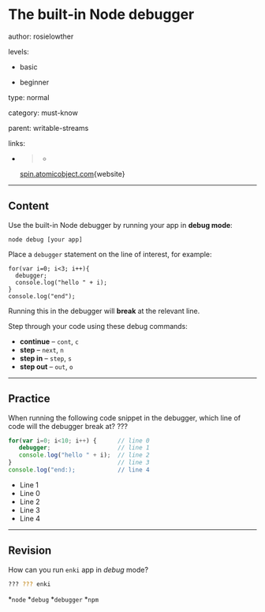 # The built-in Node debugger
author: rosielowther

levels:

  - basic

  - beginner

type: normal

category: must-know

parent: writable-streams

links:

  - >-
    [spin.atomicobject.com](http://spin.atomicobject.com/2015/09/25/debug-node-js/){website}

---
## Content

Use the built-in Node debugger by running your app in **debug mode**:
```
node debug [your app]
```
Place a `debugger` statement on the line of interest, for example:
```
for(var i=0; i<3; i++){
  debugger;
  console.log("hello " + i);
}
console.log("end");
```
Running this in the debugger will **break** at the relevant line.

Step through your code using these debug commands:
* **continue** – `cont`, `c`
* **step** – `next`, `n`
* **step in** – `step`, `s`
* **step out** – `out`, `o`

---
## Practice

When running the following code snippet in the debugger, which line of code will the debugger break at? ???

```javascript
for(var i=0; i<10; i++) {      // line 0
   debugger;                   // line 1
   console.log("hello " + i);  // line 2
}                              // line 3
console.log("end:);            // line 4
```

* Line 1
* Line 0
* Line 2
* Line 3
* Line 4

---
## Revision

How can you run `enki` app in *debug* mode?
```bash
??? ??? enki
```

*`node`
*`debug`
*`debugger`
*`npm`
